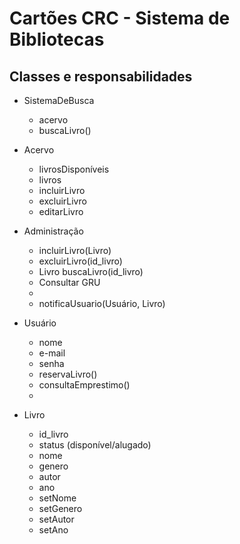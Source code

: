 # Cartões CRC - Sistema de Bibliotecas

## Classes e responsabilidades

- SistemaDeBusca
  - acervo
  - buscaLivro()
  
- Acervo
  - livrosDisponíveis
  - livros
  - incluirLivro
  - excluirLivro
  - editarLivro
    
- Administração
  - incluirLivro(Livro)
  - excluirLivro(id_livro)
  - Livro buscaLivro(id_livro)
  - Consultar GRU
  - 
  - notificaUsuario(Usuário, Livro)
    
- Usuário
  - nome
  - e-mail
  - senha
  - reservaLivro()
  - consultaEmprestimo()
  - 
- Livro
  - id_livro
  - status (disponível/alugado)
  - nome
  - genero
  - autor
  - ano
  - setNome
  - setGenero
  - setAutor
  - setAno
